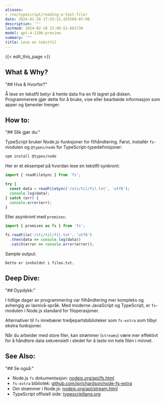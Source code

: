 ```yaml
---
aliases:
- /no/typescript/reading-a-text-file/
date: 2024-01-20 17:55:12.435589-07:00
description: '"'
lastmod: 2024-02-18 23:08:53.661738
model: gpt-4-1106-preview
summary: '"'
title: Lese en tekstfil
---
```


{{< edit_this_page >}}

## What & Why?
"## Hva & Hvorfor?"

Å lese en tekstfil betyr å hente data fra en fil lagret på disken. Programmerere gjør dette for å bruke, vise eller bearbeide informasjon som apper og tjenester trenger.

## How to:
"## Slik gjør du:"

TypeScript bruker Node.js-funksjoner for filhåndtering. Først, installér `fs`-modulen og `@types/node` for TypeScript-typedefinisjoner:

```bash
npm install @types/node
```

Her er et eksempel på hvordan lese en tekstfil synkront:

```typescript
import { readFileSync } from 'fs';

try {
  const data = readFileSync('/sti/til/fil.txt', 'utf8');
  console.log(data);
} catch (err) {
  console.error(err);
}
```

Eller asynkront med `promises`:

```typescript
import { promises as fs } from 'fs';

fs.readFile('/sti/til/fil.txt', 'utf8')
  .then(data => console.log(data))
  .catch(error => console.error(error));
```

Sample output:

```plaintext
Dette er innholdet i filen.txt.
```

## Deep Dive:
"## Dypdykk:"

I tidlige dager av programmering var filhåndtering mer kompleks og avhengig av lavnivå-språk. Med moderne JavaScript og TypeScript, er `fs`-modulen i Node.js standard for filoperasjoner.

Alternativer til `fs` innebærer tredjepartsbiblioteker som `fs-extra` som tilbyr ekstra funksjoner.

Når du arbeider med store filer, kan strømmer (`streams`) være mer effektivt for å håndtere data sekvensielt i stedet for å laste inn hele filen i minnet.

## See Also:
"## Se også:"

- Node.js `fs` dokumentasjon: [nodejs.org/api/fs.html](https://nodejs.org/api/fs.html)
- `fs-extra` bibliotek: [github.com/jprichardson/node-fs-extra](https://github.com/jprichardson/node-fs-extra)
- Om strømmer i Node.js: [nodejs.org/api/stream.html](https://nodejs.org/api/stream.html)
- TypeScript offisiell side: [typescriptlang.org](https://www.typescriptlang.org/)
